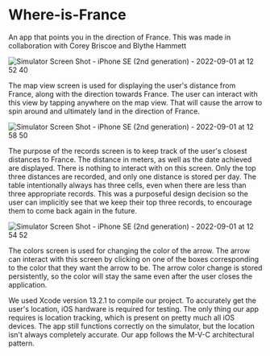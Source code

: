 # Where-is-France
An app that points you in the direction of France.
This was made in collaboration with Corey Briscoe and Blythe Hammett

![Simulator Screen Shot - iPhone SE (2nd generation) - 2022-09-01 at 12 52 40](https://user-images.githubusercontent.com/112192138/187969670-ddfc9fa9-9352-4b2f-9543-c0b1a3ec6156.png)

The map view screen is used for displaying the user's distance from France, along with the direction towards France. The user can interact with this view by tapping anywhere on the map view. That will cause the arrow to spin around and ultimately land in the direction of France.

![Simulator Screen Shot - iPhone SE (2nd generation) - 2022-09-01 at 12 58 50](https://user-images.githubusercontent.com/112192138/187972357-6f56b1bd-1a76-453d-b6d6-923f58fe7eb9.png)

The purpose of the records screen is to keep track of the user's closest distances to France. The distance in meters, as well as the date achieved are displayed. There is nothing to interact with on this screen. Only the top three distances are recorded, and only one distance is stored per day. The table intentionally always has three cells, even when there are less than three appropriate records. This was a purposeful design decision so the user can implicitly see that we keep their top three records, to encourage them to come back again in the future. 

![Simulator Screen Shot - iPhone SE (2nd generation) - 2022-09-01 at 12 54 52](https://user-images.githubusercontent.com/112192138/187970117-a1884686-bff1-467a-a5cd-5a1a714d1381.png)

The colors screen is used for changing the color of the arrow. The arrow can interact with this screen by clicking on one of the boxes corresponding to the color that they want the arrow to be. The arrow color change is stored persistently, so the color will stay the same even after the user closes the application.

We used Xcode version 13.2.1 to compile our project. To accurately get the user's location, iOS hardware is required for testing. The only thing our app requires is location tracking, which is present on pretty much all iOS devices. The app still functions correctly on the simulator, but the location isn't always completely accurate.
Our app follows the M-V-C architectural pattern.
